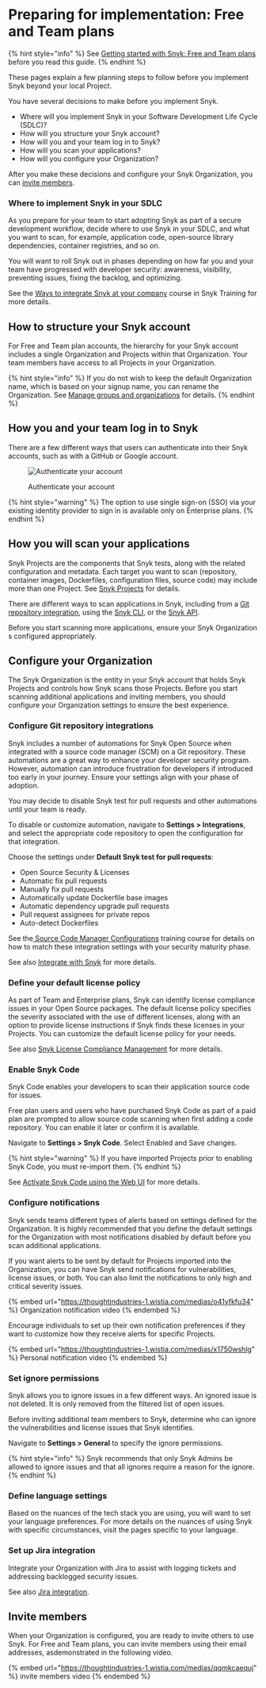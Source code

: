 # Preparing for implementation: Free and Team plans

{% hint style="info" %}
See [Getting started with Snyk: Free and Team plans](getting-started-with-snyk-free-and-team-plans.md) before you read this guide.
{% endhint %}

These pages explain a few planning steps to follow before you implement Snyk beyond your local Project.

You have several decisions to make before you implement Snyk.

* Where will you implement Snyk in your Software Development Life Cycle (SDLC)?
* How will you structure your Snyk account?
* How will you and your team log in to Snyk?
* How will you scan your applications?
* How will you configure your Organization?

After you make these decisions and configure your Snyk Organization, you can [invite members](preparing-for-implementation-free-and-team-plans.md#invite-members).

### Where to implement Snyk in your SDLC

As you prepare for your team to start adopting Snyk as part of a secure development workflow, decide where to use Snyk in your SDLC, and what you want to scan, for example, application code, open-source library dependencies, container registries,  and so on.

You will want to roll Snyk out in phases depending on how far you and your team have progressed with developer security: awareness, visibility, preventing issues, fixing the backlog, and optimizing.

See the [Ways to integrate Snyk at your company](https://training.snyk.io/courses/ways-to-use-snyk) course in Snyk Training for more details.

## How to structure your Snyk account

For Free and Team plan accounts, the hierarchy for your Snyk account includes a single Organization and Projects within that Organization. Your team members have access to all Projects in your Organization.

{% hint style="info" %}
If you do not wish to keep the default Organization name, which is based on your signup name, you can rename the Organization. See [Manage groups and organizations](../snyk-admin/manage-groups-and-organizations/) for details.
{% endhint %}

## How you and your team log in to Snyk

There are a few different ways that users can authenticate into their Snyk accounts, such as with a GitHub or Google account.

<figure><img src="https://lh4.googleusercontent.com/snMHeJzIlnECB82n6BUAr0ssYW9iIfNdDNzvgSqqNOVOjr84x6C0CSijMuXefU5HXEzT1AVaKU-KjccG2s0qvoIdzbvcYUSvEfUIZf9o5X_fjswdW56YYujMEX6A0Jdl_OzwYsWgRyyIdVDq8qVV3lM" alt="Authenticate your account"><figcaption><p>Authenticate your account</p></figcaption></figure>

{% hint style="warning" %}
The option to use single sign-on (SSO) via your existing identity provider to sign in is available only on Enterprise plans.
{% endhint %}

## How you will scan your applications

Snyk Projects are the components that Snyk tests, along with the related configuration and metadata. Each target you want to scan (repository, container images, Dockerfiles, configuration files, source code) may include more than one Project. See [Snyk Projects](../snyk-admin/introduction-to-snyk-projects/) for details.

There are different ways to scan applications in Snyk, including from a [Git repository integration](walkthrough-code-repository-projects/), using the [Snyk CLI](../snyk-cli/), or the [Snyk API](../snyk-api/).

Before you start scanning more applications, ensure your Snyk Organization s configured appropriately.

## Configure your Organization

The Snyk Organization is the entity in your Snyk account that holds Snyk Projects and controls how Snyk scans those Projects. Before you start scanning additional applications and inviting members, you should configure your Organization settings to ensure the best experience.

### Configure Git repository integrations

Snyk includes a number of automations for Snyk Open Source when integrated with a source code manager (SCM) on a Git repository. These automations are a great way to enhance your developer security program. However, automation can introduce frustration for developers if introduced too early in your journey. Ensure your settings align with your phase of adoption.

You may decide to disable Snyk test for pull requests and other automations until your team is ready.

To disable or customize automation, navigate to **Settings > Integrations**, and select the appropriate code repository to open the configuration for that integration.

Choose the settings under **Default Snyk test for pull requests**:

* Open Source Security & Licenses
* Automatic fix pull requests
* Manually fix pull requests
* Automatically update Dockerfile base images
* Automatic dependency upgrade pull requests
* Pull request assignees for private repos
* Auto-detect Dockerfiles

See the[ Source Code Manager Configurations](https://training.snyk.io/courses/source-code-manager-configurations?query=Source%20code) training course for details on how to match these integration settings with your security maturity phase.

See also [Integrate with Snyk](../integrations/) for more details.

### Define your default license policy

As part of Team and Enterprise plans, Snyk can identify license compliance issues in your Open Source packages. The default license policy specifies the severity associated with the use of different licenses, along with an option to provide license instructions if Snyk finds these licenses in your Projects. You can customize the default license policy for your needs.

See also [Snyk License Compliance Management](../scan-applications/start-scanning-using-the-cli-web-ui-or-api/scan-open-source-libraries-and-licenses/snyk-license-compliance-management.md) for more details.

### Enable Snyk Code

Snyk Code enables your developers to scan their application source code for issues.

Free plan users and users who have purchased Snyk Code as part of a paid plan are prompted to allow source code scanning when first adding a code repository. You can enable it later or confirm it is available.

Navigate to **Settings > Snyk Code**. Select Enabled and Save changes.

{% hint style="warning" %}
If you have imported Projects prior to enabling Snyk Code, you must re-import them.
{% endhint %}

See [Activate Snyk Code using the Web UI](../scan-applications/start-scanning-using-the-cli-web-ui-or-api/scan-code/activate-snyk-code-using-the-web-ui.md) for more details.

### Configure notifications

Snyk sends teams different types of alerts based on settings defined for the Organization. It is highly recommended that you define the default settings for the Organization with most notifications disabled by default before you scan additional applications.

If you want alerts to be sent by default for Projects imported into the Organization, you can have Snyk send notifications for vulnerabilities, license issues, or both. You can also limit the notifications to only high and critical severity issues.

{% embed url="https://thoughtindustries-1.wistia.com/medias/o41yfkfu34" %}
Organization notification video
{% endembed %}

Encourage individuals to set up their own notification preferences if they want to customize how they receive alerts for specific Projects.

{% embed url="https://thoughtindustries-1.wistia.com/medias/x1750wshlg" %}
Personal notification video
{% endembed %}

### Set ignore permissions

Snyk allows you to ignore issues in a few different ways. An ignored issue is not deleted. It is only removed from the filtered list of open issues.

Before inviting additional team members to Snyk, determine who can ignore the vulnerabilities and license issues that Snyk identifies.

Navigate to **Settings > General** to specify the ignore permissions.

{% hint style="info" %}
Snyk recommends that only Snyk Admins be allowed to ignore issues and that all ignores require a reason for the ignore.
{% endhint %}

### Define language settings

Based on the nuances of the tech stack you are using, you will want to set your language preferences. For more details on the nuances of using Snyk with specific circumstances, visit the pages specific to your language.

### Set up Jira integration

Integrate your Organization with Jira to assist with logging tickets and addressing backlogged security issues.

See also [Jira integration](../integrations/notifications-ticketing-system-integrations/jira.md).

## Invite members

When your Organization is configured, you are ready to invite others to use Snyk. For Free and Team plans, you can invite members using their email addresses, asdemonstrated in the following video.

{% embed url="https://thoughtindustries-1.wistia.com/medias/qqmkcaequj" %}
invite members video
{% endembed %}
